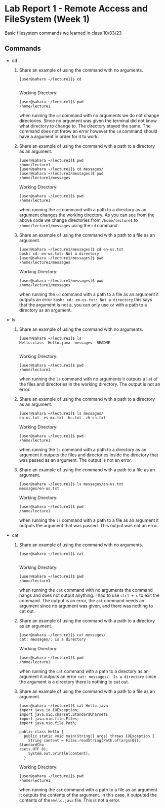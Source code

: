 # Lab Report 1 - Remote Access and FileSystem (Week 1)
Basic filesystem commands we learned in class 10/03/23
## Commands
* cd
	1. Share an example of using the command with no arguments.

		```console
		[user@sahara ~/lecture1]$ cd
		
		
		```
  
		Working Directory:
		```console
		[user@sahara ~/lecture1]$ pwd
		/home/lecture1
		```
	 	when running the `cd` command with no arguments we do not change directories. Since no argument was given the terminal did not know what directory to change to. The directory stayed the same. The command does not throw an error however the `cd` command should have a argument in order for it to work.
	2. Share an example of using the command with a path to a directory as an argument.

		```console
		[user@sahara ~/lecture1]$ pwd
		/home/lecture1
		[user@sahara ~/lecture1]$ cd messages/
		[user@sahara ~/lecture1/messages]$ pwd
		/home/lecture1/messages
		```
  
		Working Directory:
		```console
		[user@sahara ~/lecture1]$ pwd
		/home/lecture1
		```
	 	when running the `cd` command with a path to a directory as an argument changes the working directory. As you can see from the above code we change directories from `/home/lecture1` to `/home/lecture1/messages` using the `cd` command.
	3. Share an example of using the command with a path to a file as an argument.

		```console
		[user@sahara ~/lecture1/messages]$ cd en-us.txt 
		bash: cd: en-us.txt: Not a directory
		[user@sahara ~/lecture1/messages]$ pwd
		/home/lecture1/messages
		```
  
		Working Directory:
		```console
		[user@sahara ~/lecture1/messages]$ pwd
		/home/lecture1/messages
		```
	 	when running the `cd` command with a path to a file as an argument it outputs an error `bash: cd: en-us.txt: Not a directory` this says that the argument is not a, you can only use `cd` with a path to a directory as an argument.

 * ls
	1. Share an example of using the command with no arguments.

		```console
		[user@sahara ~/lecture1]$ ls
		Hello.class  Hello.java  messages  README
		
		
		```
  
		Working Directory:
		```console
		[user@sahara ~/lecture1]$ pwd
		/home/lecture1
		```
	 	when running the `ls` command with no arguments it outputs a list of the files and directories in the working directory. The output is not an error.
	2. Share an example of using the command with a path to a directory as an argument.

		```console
		[user@sahara ~/lecture1]$ ls messages/
		en-us.txt  es-mx.txt  hu.txt  zh-cn.txt
		```
  
		Working Directory:
		```console
		[user@sahara ~/lecture1]$ pwd
		/home/lecture1
		```
	 	when running the `ls` command with a path to a directory as an argument it outputs the files and directories inside the directory that was passed as an argument. The output is not an error.
	3. Share an example of using the command with a path to a file as an argument.

		```console
		[user@sahara ~/lecture1]$ ls messages/en-us.txt 
		messages/en-us.txt
		```
  
		Working Directory:
		```console
		[user@sahara ~/lecture1]$ pwd
		/home/lecture1
		```
	 	when running the `ls` command with a path to a file as an argument it outputs the argument that was passed. This output was not an error.
 * cat
	1. Share an example of using the command with no arguments.

		```console
		[user@sahara ~/lecture1]$ cat
		
		
		```
  
		Working Directory:
		```console
		[user@sahara ~/lecture1]$ pwd
		/home/lecture1
		```
	 	when running the `cat` command with no arguments the command hangs and does not output anything. I had to use `ctrl + c` to exit the command. The output is an error, the `cat` command needs an argument since no argument was given, and there was nothing to cat out.
	2. Share an example of using the command with a path to a directory as an argument.

		```console
		[user@sahara ~/lecture1]$ cat messages/
		cat: messages/: Is a directory
		```
  
		Working Directory:
		```console
		[user@sahara ~/lecture1]$ pwd
		/home/lecture1
		```
	 	when running the `cat` command with a path to a directory as an argument it outputs an error `cat: messages/: Is a directory` since the argument is a directory there is nothing to cat out.
	3. Share an example of using the command with a path to a file as an argument.

		```console
		[user@sahara ~/lecture1]$ cat Hello.java 
		import java.io.IOException;
		import java.nio.charset.StandardCharsets;
		import java.nio.file.Files;
		import java.nio.file.Path;
		
		public class Hello {
		  public static void main(String[] args) throws IOException {
		    String content = Files.readString(Path.of(args[0]), StandardCha
		rsets.UTF_8);    
		    System.out.println(content);
		  }
		```
  
		Working Directory:
		```console
		[user@sahara ~/lecture1]$ pwd
		/home/lecture1
		```
	 	when running the `cat` command with a path to a file as an argument it outputs the contents of the argument. In this case, it outputed the contents of the `Hello.java` file. This is not a error.

